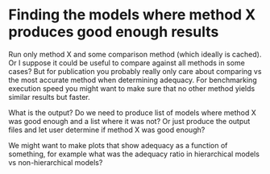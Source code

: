 # Finding the models where method X produces good enough results

Run only method X and some comparison method (which ideally is cached). Or I suppose it could be useful to compare against all methods in some cases? But for publication you probably really only care about comparing vs the most accurate method when determining adequacy. For benchmarking execution speed you might want to make sure that no other method yields similar results but faster.


What is the output? Do we need to produce list of models where method X was good enough and a list where it was not? Or just produce the output files and let user determine if method X was good enough?

We might want to make plots that show adequacy as a function of something, for example what was the adequacy ratio in hierarchical models vs non-hierarchical models?